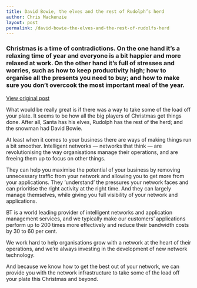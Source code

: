 ```yaml
---
title: David Bowie, the elves and the rest of Rudolph’s herd
author: Chris Mackenzie
layout: post
permalink: /david-bowie-the-elves-and-the-rest-of-rudolfs-herd
---
```


### Christmas is a time of contradictions. On the one hand it’s a relaxing time of year and everyone is a bit happier and more relaxed at work. On the other hand it’s full of stresses and worries, such as how to keep productivity high; how to organise all the presents you need to buy; and how to make sure you don’t overcook the most important meal of the year.

<div class="download-box">
    <a href="//letstalk.globalservices.bt.com/en/2012/12/david-bowie-the-elves-and-the-rest-of-rudolphs-herd" target="_blank">View original post</a>
</div>

What would be really great is if there was a way to take some of the load off your plate. It seems to be how all the big players of Christmas get things done. After all, Santa has his elves, Rudolph has the rest of the herd; and the snowman had David Bowie.

At least when it comes to your business there are ways of making things run a bit smoother. Intelligent networks — networks that think — are revolutionising the way organisations manage their operations, and are freeing them up to focus on other things.

They can help you maximise the potential of your business by removing unnecessary traffic from your network and allowing you to get more from your applications. They ‘understand’ the pressures your network faces and can prioritise the right activity at the right time. And they can largely manage themselves, while giving you full visibility of your network and applications.

BT is a world leading provider of intelligent networks and application management services, and we typically make our customers’ applications perform up to 200 times more effectively and reduce their bandwidth costs by 30 to 60 per cent.

We work hard to help organisations grow with a network at the heart of their operations, and we’re always investing in the development of new network technology.

And because we know how to get the best out of your network, we can provide you with the network infrastructure to take some of the load off your plate this Christmas and beyond. 

